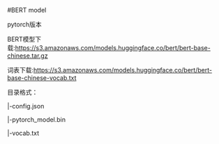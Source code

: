 #BERT model

pytorch版本

BERT模型下载:<https://s3.amazonaws.com/models.huggingface.co/bert/bert-base-chinese.tar.gz>

词表下载:<https://s3.amazonaws.com/models.huggingface.co/bert/bert-base-chinese-vocab.txt>

目录格式：

|-config.json

|-pytorch_model.bin

|-vocab.txt
